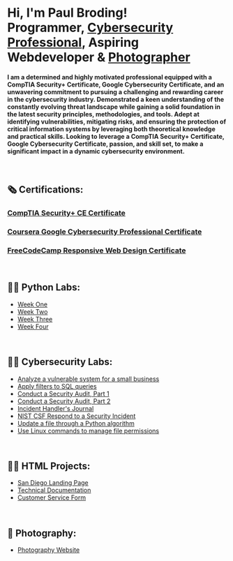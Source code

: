 <h1>Hi, I'm Paul Broding! <br/>Programmer, <a href="https://www.linkedin.com/in/paul-broding-mba-9920b2115">Cybersecurity Professional</a>, Aspiring Webdeveloper & <a href="https://www.brodingphoto.com">Photographer</a></h1>

<h4>I am a determined and highly motivated professional equipped with a CompTIA Security+ Certificate, Google Cybersecurity Certificate, and an unwavering commitment to pursuing a challenging and rewarding career in the cybersecurity industry. Demonstrated a keen understanding of the constantly evolving threat landscape while gaining a solid foundation in the latest security principles, methodologies, and tools. Adept at identifying vulnerabilities, mitigating risks, and ensuring the protection of critical information systems by leveraging both theoretical knowledge and practical skills. Looking to leverage a CompTIA Security+ Certificate, Google Cybersecurity Certificate, passion, and skill set, to make a significant impact in a dynamic cybersecurity environment.</h4>
<br>
<h2>🗞 Certifications:</h2>
<h3><a href="https://github.com/pbroding/main/files/12974595/CompTIA-Security%2B-ce-certificate-PaulRBroding.pdf">CompTIA Security+ CE Certificate</a></h3>
<h3><a href="https://github.com/pbroding/main/files/12974584/Coursera-Google-Cybersecurity-Cert-PaulRBroding.pdf">Coursera Google Cybersecurity Professional Certificate</a></h3>
<h3><a href="https://freecodecamp.org/certification/fcce49a0ca2-3f05-4228-964e-bd2508951a6a/responsive-web-design">FreeCodeCamp Responsive Web Design Certificate</a></h3>
<br>
<h2>👨‍💻 Python Labs:</h2>

- [Week One](https://github.com/pbroding/week-one/blob/main/README.md)
- [Week Two](https://github.com/pbroding/week-two/blob/main/README.md)
- [Week Three](https://github.com/pbroding/week-three/blob/main/README.md)
- [Week Four](https://github.com/pbroding/week-four/blob/main/README.md)
<br>
<h2>👨‍💻 Cybersecurity Labs:</h2>

- [Analyze a vulnerable system for a small business](https://github.com/pbroding/analyze-a-vulnerable-system-for-a-small-business/blob/main/README.md)
- [Apply filters to SQL queries](https://github.com/pbroding/apply-filters-to-SQL-queries/blob/main/README.md)
- [Conduct a Security Audit, Part 1](https://github.com/pbroding/conduct-a-security-audit-part-1/blob/main/README.md)
- [Conduct a Security Audit, Part 2](https://github.com/pbroding/conduct-a-security-audit-part-2/blob/main/README.md)
- [Incident Handler's Journal](https://github.com/pbroding/incident-handlers-journal/blob/main/README.md)
- [NIST CSF Respond to a Security Incident](https://github.com/pbroding/NIST-CSF-respond-to-a-security-incident/blob/main/README.md)
- [Update a file through a Python algorithm](https://github.com/pbroding/update-a-file-through-a-python-algorithm/blob/main/README.md)
- [Use Linux commands to manage file permissions](https://github.com/pbroding/use-linux-commands-to-manage-file-permissions/blob/main/README.md)
<br>
<h2>👨‍💻 HTML Projects:</h2>

- [San Diego Landing Page](https://github.com/pbroding/landing-page/blob/main/README.md)
- [Technical Documentation](https://github.com/pbroding/technical-documentation/blob/main/README.md)
- [Customer Service Form](https://github.com/pbroding/customer-service-form/blob/main/README.md)

<br>
<h2>📸 Photography:</h2>

- [Photography Website](https://www.brodingphoto.com)
